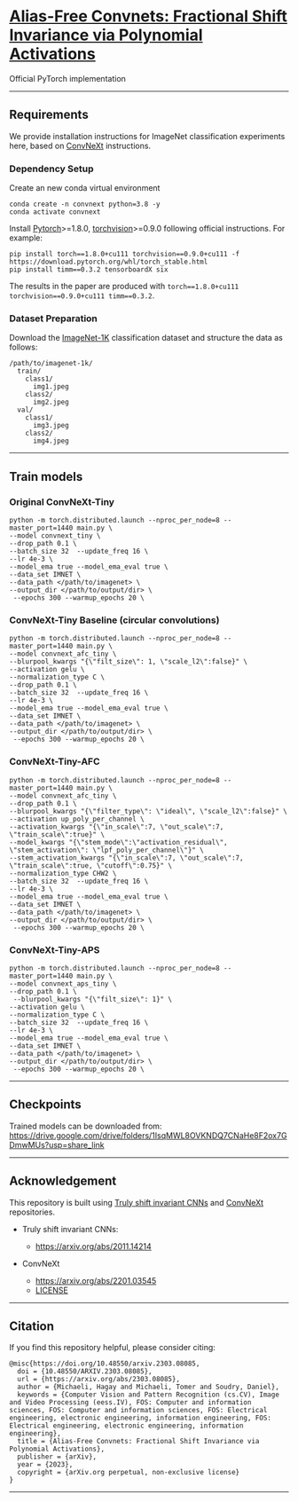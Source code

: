 # [Alias-Free Convnets: Fractional Shift Invariance via Polynomial Activations](https://arxiv.org/abs/2303.08085)

Official PyTorch implementation

--- 

## Requirements
We provide installation instructions for ImageNet classification experiments here,
based on [ConvNeXt](https://github.com/facebookresearch/ConvNeXt/tree/9a7b47bd6a6c156a8018dbd0c3b36303d4e564af)
instructions.

### Dependency Setup
Create an new conda virtual environment
```
conda create -n convnext python=3.8 -y
conda activate convnext
```

Install [Pytorch](https://pytorch.org/)>=1.8.0, [torchvision](https://pytorch.org/vision/stable/index.html)>=0.9.0 following official instructions. For example:
```
pip install torch==1.8.0+cu111 torchvision==0.9.0+cu111 -f https://download.pytorch.org/whl/torch_stable.html
pip install timm==0.3.2 tensorboardX six
```

The results in the paper are produced with `torch==1.8.0+cu111 torchvision==0.9.0+cu111 timm==0.3.2`.

### Dataset Preparation

Download the [ImageNet-1K](http://image-net.org/) classification dataset and structure the data as follows:
```
/path/to/imagenet-1k/
  train/
    class1/
      img1.jpeg
    class2/
      img2.jpeg
  val/
    class1/
      img3.jpeg
    class2/
      img4.jpeg
```

---
## Train models

### Original ConvNeXt-Tiny
```
python -m torch.distributed.launch --nproc_per_node=8 --master_port=1440 main.py \
--model convnext_tiny \
--drop_path 0.1 \
--batch_size 32  --update_freq 16 \
--lr 4e-3 \
--model_ema true --model_ema_eval true \
--data_set IMNET \
--data_path </path/to/imagenet> \
--output_dir </path/to/output/dir> \
 --epochs 300 --warmup_epochs 20 \

```

###  ConvNeXt-Tiny Baseline (circular convolutions)

```
python -m torch.distributed.launch --nproc_per_node=8 --master_port=1440 main.py \
--model convnext_afc_tiny \
--blurpool_kwargs "{\"filt_size\": 1, \"scale_l2\":false}" \
--activation gelu \
--normalization_type C \
--drop_path 0.1 \
--batch_size 32  --update_freq 16 \
--lr 4e-3 \
--model_ema true --model_ema_eval true \
--data_set IMNET \
--data_path </path/to/imagenet> \
--output_dir </path/to/output/dir> \
 --epochs 300 --warmup_epochs 20 \

```


###  ConvNeXt-Tiny-AFC

```
python -m torch.distributed.launch --nproc_per_node=8 --master_port=1440 main.py \
--model convnext_afc_tiny \
--drop_path 0.1 \
--blurpool_kwargs "{\"filter_type\": \"ideal\", \"scale_l2\":false}" \
--activation up_poly_per_channel \
--activation_kwargs "{\"in_scale\":7, \"out_scale\":7, \"train_scale\":true}" \
--model_kwargs "{\"stem_mode\":\"activation_residual\", \"stem_activation\": \"lpf_poly_per_channel\"}" \
--stem_activation_kwargs "{\"in_scale\":7, \"out_scale\":7, \"train_scale\":true, \"cutoff\":0.75}" \
--normalization_type CHW2 \
--batch_size 32  --update_freq 16 \
--lr 4e-3 \
--model_ema true --model_ema_eval true \
--data_set IMNET \
--data_path </path/to/imagenet> \
--output_dir </path/to/output/dir> \
 --epochs 300 --warmup_epochs 20 \

```

### ConvNeXt-Tiny-APS

```
python -m torch.distributed.launch --nproc_per_node=8 --master_port=1440 main.py \
--model convnext_aps_tiny \
--drop_path 0.1 \
 --blurpool_kwargs "{\"filt_size\": 1}" \
--activation gelu \
--normalization_type C \
--batch_size 32  --update_freq 16 \
--lr 4e-3 \
--model_ema true --model_ema_eval true \
--data_set IMNET \
--data_path </path/to/imagenet> \
--output_dir </path/to/output/dir> \
 --epochs 300 --warmup_epochs 20 \

```
---

## Checkpoints
 
Trained models can be downloaded from:
https://drive.google.com/drive/folders/1IsqMWL8OVKNDQ7CNaHe8F2ox7GDmwMUs?usp=share_link

---

## Acknowledgement
This repository is built using [Truly shift invariant CNNs](https://github.com/achaman2/truly_shift_invariant_cnns/tree/9c319a2f4734745b1a8f2375981750867db1078a) 
and [ConvNeXt](https://github.com/facebookresearch/ConvNeXt/tree/9a7b47bd6a6c156a8018dbd0c3b36303d4e564af) repositories.

* Truly shift invariant CNNs: 
  * https://arxiv.org/abs/2011.14214

* ConvNeXt
    * https://arxiv.org/abs/2201.03545
    * [LICENSE](alias_free_convnets/license/convnext_LICENSE.txt)

[//]: # (    * conda version )
[//]: # (Python 3.8	Miniconda3 Linux 64-bit	98.8 MiB	935d72deb16e42739d69644977290395561b7a6db059b316958d97939e9bdf3d)

---
## Citation
If you find this repository helpful, please consider citing:
```
@misc{https://doi.org/10.48550/arxiv.2303.08085,
  doi = {10.48550/ARXIV.2303.08085},
  url = {https://arxiv.org/abs/2303.08085},
  author = {Michaeli, Hagay and Michaeli, Tomer and Soudry, Daniel},
  keywords = {Computer Vision and Pattern Recognition (cs.CV), Image and Video Processing (eess.IV), FOS: Computer and information sciences, FOS: Computer and information sciences, FOS: Electrical engineering, electronic engineering, information engineering, FOS: Electrical engineering, electronic engineering, information engineering},
  title = {Alias-Free Convnets: Fractional Shift Invariance via Polynomial Activations},
  publisher = {arXiv},
  year = {2023},
  copyright = {arXiv.org perpetual, non-exclusive license}
}
```

---